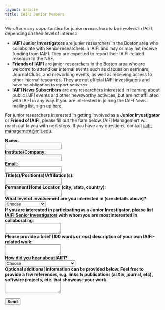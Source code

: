 ```yaml
---
layout: article
title: IAIFI Junior Members
---
```


We offer many opportunities for junior researchers to be involved in IAIFI, depending on their level of interest:

* **IAIFI Junior Investigators** are junior researchers in the Boston area who collaborate with Senior researchers in IAIFI and may or may not receive funding from IAIFI. They are expected to report their IAIFI-related research to the NSF.
* **Friends of IAIFI** are junior researchers in the Boston area who are welcome to attend our internal events such as discussion seminars, Journal Clubs, and networking events, as well as receiving access to other internal resources. They are not official IAIFI investigators and have no obligation to report activities.
* **IAIFI News Subscribers** are any researchers interested in learning about public IAIFI events and other newsworthy activities, but are not affiliated with IAIFI in any way. If you are interested in joining the IAIFI News mailing list, sign up [here](http://mailman.mit.edu/mailman/listinfo/iaifi-news).

For junior researchers interested in getting involved as a **Junior Investigator** or **Friend of IAIFI**, please fill out the form below. IAIFI Management will reach out to you with next steps. If you have any questions, contact [iaifi-management@mit.edu](mailto:iaifi-management@mit.edu).


<form action="https://formspree.io/f/xgerdoqg" method="POST">

<label>
<b>Name</b>: <br>
<input type="text" name="name" required>
</label>
<br>
<label>
<b>Institute/Company</b>: <br>
<input type="text" name="institute" required>
</label>
<br>
<label>
<b>Email</b>: <br>
<input type="email" name="replyto" required>
</label>
<br>
<label>
<b>Title(s)/Position(s)/Affiliation(s)</b>: <br>
<input type="text" name="title" required>
</label>
<br>
<label>
<b>Permanent Home Location (city, state, country)</b>: <br>
<input type="text" name="address" required>
</label>
<br>
<label>
<b>What level of involvement are you interested in (see details above)?</b>: </label> <br> 
<select name="level" id="timely" required>
  <option value="Choose" selected="" disabled="">Choose</option>
  <option value="1">Junior Investigator</option>
  <option value="2">Friend of IAIFI</option>
</select>
<br>
<label>
<b>If you are interested in participating as a Junior Investigator, please list <a href="https://iaifi.org/people#senior-investigators">IAIFI Senior Investigators</a> with whom you are most interested in collaborating</b>: <br>
<textarea name="collaborators" required></textarea>
</label> 
<br>
<label>
<b>Please provide a brief (100 words or less) description of your own IAIFI-related work</b>: <br>
<textarea name="research" required></textarea>
</label>
<br>
<label>
<b>How did you hear about IAIFI?</b> </label> <br> 
<select name="level" id="timely" required>
  <option value="Choose" selected="" disabled="">Choose</option>
  <option value="1">IAIFI Senior Investigator or Affiliate</option>
  <option value="2">Junior member of IAIFI</option>
  <option value="3">Other faculty</option>
  <option value="4">Other postdocs/students</option>
  <option value="5">IAIFI Website</option>
  <option value="6">Twitter</option>
  <option value="7">Other</option>
</select>
<br>
<label>
<b>Optional additional information can be provided below. Feel free to provide a few references, e.g. links to publications (arXiv, journal, etc), software projects, etc. that showcase your work.</b>
<br>
<textarea name="collaborators"></textarea>
</label>
<br>
<br>
<button type="submit" class="formbutton"><b>Send</b></button>
</form>
